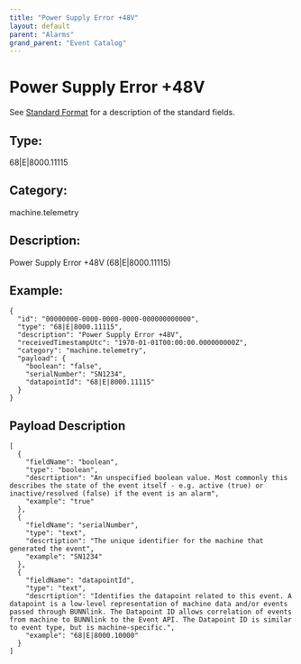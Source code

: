```yaml
---
title: "Power Supply Error +48V"
layout: default
parent: "Alarms"
grand_parent: "Event Catalog"
---
```


# Power Supply Error +48V

See [Standard Format](/event-subscriptions/event-format) for a description of the standard fields.

## Type:

68\|E\|8000.11115

## Category:

machine.telemetry

## Description: 

Power Supply Error +48V (68\|E\|8000.11115)

## Example:

```
{
  "id": "00000000-0000-0000-0000-000000000000",
  "type": "68|E|8000.11115",
  "description": "Power Supply Error +48V",
  "receivedTimestampUtc": "1970-01-01T00:00:00.000000000Z",
  "category": "machine.telemetry",
  "payload": {
    "boolean": "false",
    "serialNumber": "SN1234",
    "datapointId": "68|E|8000.11115"
  }
}
```

## Payload Description

```
[
  {
    "fieldName": "boolean",
    "type": "boolean",
    "descrtiption": "An unspecified boolean value. Most commonly this describes the state of the event itself - e.g. active (true) or inactive/resolved (false) if the event is an alarm",
    "example": "true"
  },
  {
    "fieldName": "serialNumber",
    "type": "text",
    "descrtiption": "The unique identifier for the machine that generated the event",
    "example": "SN1234"
  },
  {
    "fieldName": "datapointId",
    "type": "text",
    "descrtiption": "Identifies the datapoint related to this event. A datapoint is a low-level representation of machine data and/or events passed through BUNNlink. The Datapoint ID allows correlation of events from machine to BUNNlink to the Event API. The Datapoint ID is similar to event type, but is machine-specific.",
    "example": "68|E|8000.10000"
  }
]
```


